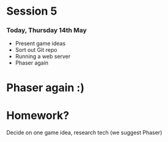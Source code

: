 # Session 5

### Today, Thursday 14th May 

* Present game ideas
* Sort out Git repo
* Running a web server
* Phaser again

# Phaser again :)



# Homework?

Decide on one game idea, research tech (we suggest Phaser)


<!--

# Story-line ice-breaker

1. Line people up on one side of the room. 

* On the other side is the *story line*. 

* One person at a time moves to the story line and says their story line. 

* The first two people must either choose the beginning (eg: *Once upon a time*) or the end of the story (eg: *And since then, everyone revered Joe*). 

* Everyone can take their spot in between the beginning and the end. 

* Every time someone joins the line, the story loops from the beginning.

-->